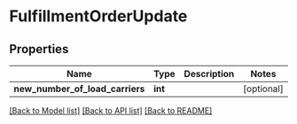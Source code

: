 # FulfillmentOrderUpdate

## Properties
Name | Type | Description | Notes
------------ | ------------- | ------------- | -------------
**new_number_of_load_carriers** | **int** |  | [optional] 

[[Back to Model list]](../README.md#documentation-for-models) [[Back to API list]](../README.md#documentation-for-api-endpoints) [[Back to README]](../README.md)

